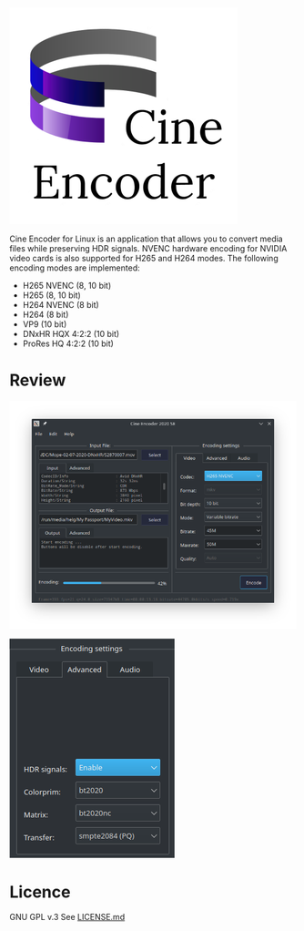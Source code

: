 ![](./images/Logo_.png)

Cine Encoder for Linux is an application that allows you to convert media files while preserving HDR signals. NVENC hardware encoding for NVIDIA video cards is also supported for H265 and H264 modes. The following encoding modes are implemented:

  - H265 NVENC (8, 10 bit)
  - H265 (8, 10 bit)
  - H264 NVENC (8 bit)
  - H264 (8 bit)
  - VP9 (10 bit)
  - DNxHR HQX 4:2:2 (10 bit)
  - ProRes HQ 4:2:2 (10 bit)


# Review

![View](./images/View.png)


![HDR_settings](./images/HDR_settings.png)


# Licence

GNU GPL v.3
See [LICENSE.md](https://github.com/CineEncoder/CineEncoder/blob/master/LICENSE)



